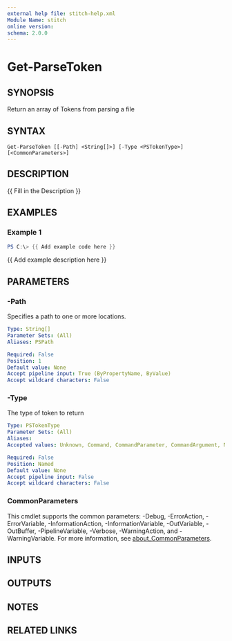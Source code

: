 ```yaml
---
external help file: stitch-help.xml
Module Name: stitch
online version:
schema: 2.0.0
---
```


# Get-ParseToken

## SYNOPSIS
Return an array of Tokens from parsing a file

## SYNTAX

```
Get-ParseToken [[-Path] <String[]>] [-Type <PSTokenType>] [<CommonParameters>]
```

## DESCRIPTION
{{ Fill in the Description }}

## EXAMPLES

### Example 1
```powershell
PS C:\> {{ Add example code here }}
```

{{ Add example description here }}

## PARAMETERS

### -Path
Specifies a path to one or more locations.

```yaml
Type: String[]
Parameter Sets: (All)
Aliases: PSPath

Required: False
Position: 1
Default value: None
Accept pipeline input: True (ByPropertyName, ByValue)
Accept wildcard characters: False
```

### -Type
The type of token to return

```yaml
Type: PSTokenType
Parameter Sets: (All)
Aliases:
Accepted values: Unknown, Command, CommandParameter, CommandArgument, Number, String, Variable, Member, LoopLabel, Attribute, Type, Operator, GroupStart, GroupEnd, Keyword, Comment, StatementSeparator, NewLine, LineContinuation, Position

Required: False
Position: Named
Default value: None
Accept pipeline input: False
Accept wildcard characters: False
```

### CommonParameters
This cmdlet supports the common parameters: -Debug, -ErrorAction, -ErrorVariable, -InformationAction, -InformationVariable, -OutVariable, -OutBuffer, -PipelineVariable, -Verbose, -WarningAction, and -WarningVariable. For more information, see [about_CommonParameters](http://go.microsoft.com/fwlink/?LinkID=113216).

## INPUTS

## OUTPUTS

## NOTES

## RELATED LINKS
